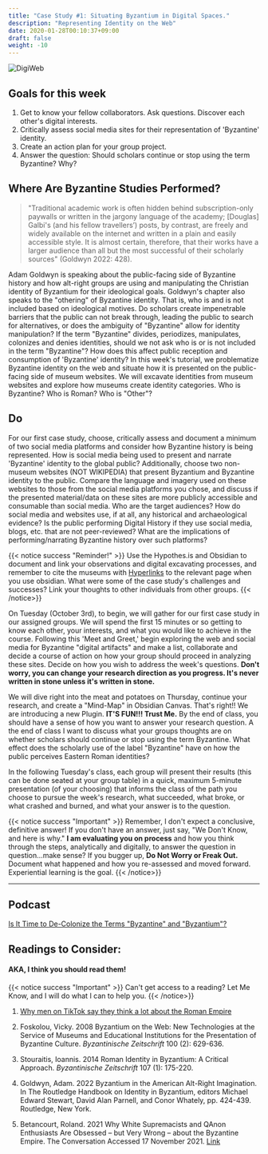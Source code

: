 ```yaml
---
title: "Case Study #1: Situating Byzantium in Digital Spaces."
description: "Representing Identity on the Web"
date: 2020-01-28T00:10:37+09:00
draft: false
weight: -10
---
```


![DigiWeb](favicon/DigiWeb.png)

## Goals for this week

1. Get to know your fellow collaborators. Ask questions. Discover each other's digital interests.
2. Critically assess social media sites for their representation of 'Byzantine' identity.
3. Create an action plan for your group project.
4. Answer the question: Should scholars continue or stop using the term Byzantine? Why?

## Where Are Byzantine Studies Performed?

>"Traditional academic work is often hidden behind subscription-only paywalls or written in the jargony language of the academy; [Douglas] Galbi's (and his fellow travellers’) posts, by contrast, are freely and widely available on the internet and written in a plain and easily accessible style. It is almost certain, therefore, that their works have a larger audience than all but the most successful of their scholarly sources" (Goldwyn 2022: 428).

Adam Goldwyn is speaking about the public-facing side of Byzantine history and how alt-right groups are using and manipulating the Christian identity of Byzantium for their ideological goals. Goldwyn's chapter also speaks to the "othering" of Byzantine identity. That is, who is and is not included based on ideological motives. Do scholars create impenetrable barriers that the public can not break through, leading the public to search for alternatives, or does the ambiguity of "Byzantine" allow for identity manipulation? If the term "Byzantine" divides, periodizes, manipulates, colonizes and denies identities, should we not ask who is or is not included in the term "Byzantine"? How does this affect public reception and consumption of 'Byzantine' identity? In this week's tutorial, we problematize Byzantine identity on the web and situate how it is presented on the public-facing side of museum websites. We will excavate identities from museum websites and explore how museums create identity categories. Who is Byzantine? Who is Roman? Who is "Other"?

## Do

For our first case study, choose, critically assess and document a minimum of two social media platforms and consider how Byzantine history is being represented. How is social media being used to present and narrate 'Byzantine' identity to the global public? Additionally, choose two non-museum websites (NOT WIKIPEDIA) that present Byzantium and Byzantine identity to the public. Compare the language and imagery used on these websites to those from the social media platforms you chose, and discuss if the presented material/data on these sites are more publicly accessible and consumable than social media. Who are the target audiences? How do social media and websites use, if at all, any historical and archaeological evidence? Is the public performing Digital History if they use social media, blogs, etc. that are not peer-reviewed? What are the implications of performing/narrating Byzantine history over such platforms? 

{{< notice success "Reminder!" >}} Use the Hypothes.is and Obsidian to document and link your observations and digital excavating processes, and remember to cite the museums with [Hyperlinks](https://www.byzantinemuseum.gr/en/) to the relevant page when you use obsidian. What were some of the case study's challenges and successes? Link your thoughts to other individuals from other groups. {{< /notice>}}

On Tuesday (October 3rd), to begin, we will gather for our first case study in our assigned groups. We will spend the first 15 minutes or so getting to know each other, your interests, and what you would like to achieve in the course. Following this 'Meet and Greet,' begin exploring the web and social media for Byzantine "digital artifacts" and make a list, collaborate and decide a course of action on how your group should proceed in analyzing these sites. Decide on how you wish to address the week's questions. **Don't worry, you can change your research direction as you progress. It's never written in stone unless it's written in stone.** 

We will dive right into the meat and potatoes on Thursday, continue your research, and create a "Mind-Map" in Obsidian Canvas. That's right!! We are introducing a new Plugin. **IT'S FUN!!! Trust Me.** By the end of class, you should have a sense of how you want to answer your research question. A the end of class I want to discuss what your groups thoughts are on whether scholars should continue or stop using the term Byzantine. What effect does the scholarly use of the label "Byzantine" have on how the public perceives Eastern Roman identities?

In the following Tuesday's class, each group will present their results (this can be done seated at your group table) in a quick, maximum 5-minute presentation (of your choosing) that informs the class of the path you choose to pursue the week's research, what succeeded, what broke, or what crashed and burned, and what your answer is to the question. 

{{< notice success "Important" >}} Remember, I don't expect a conclusive, definitive answer! If you don't have an answer, just say, "We Don't Know, and here is why." **I am evaluating you on process** and how you think through the steps, analytically and digitally, to answer the question in question...make sense? If you bugger up, **Do Not Worry or Freak Out.** Document what happened and how you re-assessed and moved forward. Experiential learning is the goal. {{< /notice>}}

---
## Podcast 

[Is It Time to De-Colonize the Terms "Byzantine" and "Byzantium"?](https://www.youtube.com/watch?v=oMIwE3DoU3U&list=PLkocuYd2ADmhdt3emdhs-7V_IGV1BjthL) 

## Readings to Consider:
#### AKA, I think you should read them!

{{< notice success "Important" >}} Can't get access to a reading? Let Me Know, and I will do what I can to help you. {{< /notice>}}
   
1. [Why men on TikTok say they think a lot about the Roman Empire](https://www.msnbc.com/opinion/msnbc-opinion/men-roman-empire-tiktok-trend-rcna105780)

2.  Foskolou, Vicky. 2008   Byzantium on the Web: New Technologies at the Service of Museums and Educational Institutions for the Presentation of Byzantine Culture. _Byzantinische Zeitschrift_ 100 (2): 629-636. 
   
3. Stouraitis, Ioannis. 2014   Roman Identity in Byzantium: A Critical Approach. _Byzantinische Zeitschrift_ 107 (1): 175-220.  
    
4. Goldwyn, Adam. 2022 Byzantium in the American Alt-Right Imagination. In The Routledge Handbook on Identity in Byzantium, editors Michael Edward Stewart, David Alan Parnell, and Conor Whately, pp. 424-439. Routledge, New York.
    
5. Betancourt, Roland. 2021 Why White Supremacists and QAnon Enthusiasts Are Obsessed – but Very Wrong – about the Byzantine Empire. The Conversation Accessed 17 November 2021. [Link](http://theconversation.com/why-white-supremacists-and-qanon-enthusiasts-are-obsessed-but-very-wrong-about-the-byzantine-empire-154994)

